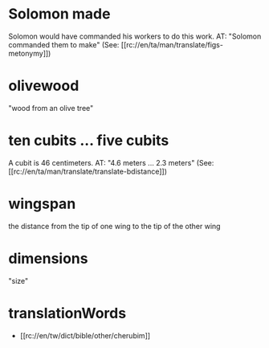 # Solomon made

Solomon would have commanded his workers to do this work. AT: "Solomon commanded them to make" (See: [[rc://en/ta/man/translate/figs-metonymy]])

# olivewood

"wood from an olive tree"

# ten cubits ... five cubits

A cubit is 46 centimeters. AT: "4.6 meters ... 2.3 meters" (See: [[rc://en/ta/man/translate/translate-bdistance]])

# wingspan

the distance from the tip of one wing to the tip of the other wing

# dimensions

"size"

# translationWords

* [[rc://en/tw/dict/bible/other/cherubim]]